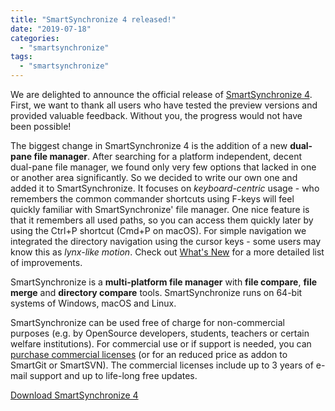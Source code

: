 ```yaml
---
title: "SmartSynchronize 4 released!"
date: "2019-07-18"
categories: 
  - "smartsynchronize"
tags: 
  - "smartsynchronize"
---
```


We are delighted to announce the official release of [SmartSynchronize 4](http://www.syntevo.com/smartsynchronize/). First, we want to thank all users who have tested the preview versions and provided valuable feedback. Without you, the progress would not have been possible!

The biggest change in SmartSynchronize 4 is the addition of a new **dual-pane file manager**. After searching for a platform independent, decent dual-pane file manager, we found only very few options that lacked in one or another area significantly. So we decided to write our own one and added it to SmartSynchronize. It focuses on _keyboard-centric_ usage - who remembers the common commander shortcuts using F-keys will feel quickly familiar with SmartSynchronize' file manager. One nice feature is that it remembers all used paths, so you can access them quickly later by using the Ctrl+P shortcut (Cmd+P on macOS). For simple navigation we integrated the directory navigation using the cursor keys - some users may know this as _lynx-like motion_. Check out [What's New](http://www.syntevo.com/smartsynchronize/whats-new) for a more detailed list of improvements.

SmartSynchronize is a **multi-platform file manager** with **file compare**, **file merge** and **directory compare** tools. SmartSynchronize runs on 64-bit systems of Windows, macOS and Linux.

SmartSynchronize can be used free of charge for non-commercial purposes (e.g. by OpenSource developers, students, teachers or certain welfare institutions). For commercial use or if support is needed, you can [purchase commercial licenses](http://www.syntevo.com/smartsynchronize/purchase) (or for an reduced price as addon to SmartGit or SmartSVN). The commercial licenses include up to 3 years of e-mail support and up to life-long free updates.

[Download SmartSynchronize 4](https://www.syntevo.com/smartsynchronize/download)
